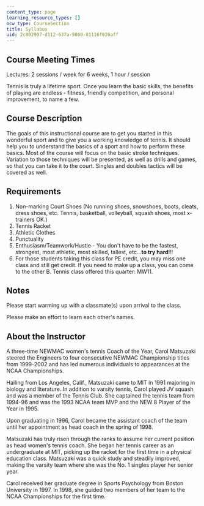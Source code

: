 ```yaml
---
content_type: page
learning_resource_types: []
ocw_type: CourseSection
title: Syllabus
uid: 2c802907-d112-637a-9860-81116f026aff
---
```


Course Meeting Times
--------------------

Lectures: 2 sessions / week for 6 weeks, 1 hour / session

  

Tennis is truly a lifetime sport. Once you learn the basic skills, the benefits of playing are endless - fitness, friendly competition, and personal improvement, to name a few.

Course Description
------------------

The goals of this instructional course are to get you started in this wonderful sport and to give you a working knowledge of tennis. It should help you to understand the basics of a sport and how to perform these basics. Most of the course will focus on the basic stroke techniques. Variation to those techniques will be presented, as well as drills and games, so that you can take it to the court. Singles and doubles tactics will be covered as well.

Requirements
------------

1.  Non-marking Court Shoes (No running shoes, snowshoes, boots, cleats, dress shoes, etc. Tennis, basketball, volleyball, squash shoes, most x-trainers OK.)
2.  Tennis Racket
3.  Athletic Clothes
4.  Punctuality
5.  Enthusiasm/Teamwork/Hustle - You don't have to be the fastest, strongest, most athletic, most skilled, tallest, etc...**to try hard**!!!
6.  For those students taking this class for PE credit, you may miss one class and still get credit. If you need to make up a class, you can come to the other B. Tennis class offered this quarter: MW11.

Notes
-----

Please start warming up with a classmate(s) upon arrival to the class.

Please make an effort to learn each other's names.

About the Instructor
--------------------

A three-time NEWMAC women's tennis Coach of the Year, Carol Matsuzaki steered the Engineers to four consecutive NEWMAC Championship titles from 1999-2002 and has led numerous individuals to appearances at the NCAA Championships.

Hailing from Los Angeles, Calif., Matsuzaki came to MIT in 1991 majoring in biology and literature. In addition to varsity tennis, Carol played JV squash and was a member of the Tennis Club. She captained the tennis team from 1994-96 and was the 1993 NCAA team MVP and the NEW 8 Player of the Year in 1995.

Upon graduating in 1996, Carol became the assistant coach of the team until her appointment as head coach in the spring of 1998.

Matsuzaki has truly risen through the ranks to assume her current position as head women's tennis coach. She began her tennis career as an undergraduate at MIT, picking up the racket for the first time in a physical education class. Matsuzaki was a quick study and steadily improved, making the varsity team where she was the No. 1 singles player her senior year.

Carol received her graduate degree in Sports Psychology from Boston University in 1997. In 1998, she guided two members of her team to the NCAA Championships for the first time.